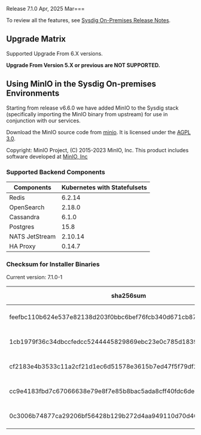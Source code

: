 Release 7.1.0 Apr, 2025
Mar===

To review all the features, see [Sysdig On-Premises Release Notes](https://docs.sysdig.com/en/release-notes/sysdig-on-premises-release-notes/).

Upgrade Matrix
---

Supported Upgrade From 6.X versions.

**Upgrade From Version 5.X or previous are NOT SUPPORTED.**

## Using MinIO in the Sysdig On-premises Environments

Starting from release v6.6.0 we have added MinIO to the Sysdig stack (specifically importing the MinIO binary from upstream) for use in conjunction with our services.

Download the MinIO source code from [minio](https://github.com/minio/minio). It is licensed under the [AGPL 3.0](https://github.com/minio/minio/blob/master/LICENSE).

Copyright: MinIO Project, (C) 2015-2023 MinIO, Inc. This product includes software developed at [MinIO, Inc](https://min.io/)

### Supported Backend Components

| **Components** | **Kubernetes with Statefulsets** |
|---|---|
| Redis                      | 6.2.14 |
| OpenSearch                 | 2.18.0 |
| Cassandra                  | 6.1.0 |
| Postgres                   | 15.8 |
| NATS JetStream             | 2.10.14 |
| HA Proxy                   | 0.14.7 |


### Checksum for Installer Binaries

Current version: 7.1.0-1

| **sha256sum** | **Installer binary** |
|---|---|
| feefbc110b624e537e82138d203f0bbc6bef76fcb340d671cb8740c35c69831c | installer-darwin-amd64 |
| 1cb1979f36c34dbccfedcc5244445829869ebc23e0c785d18393c80c2fd5e259 | installer-darwin-arm64 |
| cf2183e4b3533c11a2cf21d1ec6d51578e3615b7ed47f5f79df2169bfbc46d5d | installer-linux-amd64 |
| cc9e4183fbd7c67066638e79e8f7e85b8bac5ada8cff40fdc6de807973b1a766 | installer-linux-arm |
| 0c3006b74877ca29206bf56428b129b272d4aa949110d70d40c6bda6e8f79c15 | installer-linux-arm64 |

